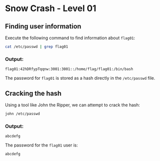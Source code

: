 # Snow Crash - Level 01

## Finding user information

Execute the following command to find information about `flag01`:

```bash
cat /etc/passwd | grep flag01
```

### Output:

```
flag01:42hDRfypTqqnw:3001:3001::/home/flag/flag01:/bin/bash
```

The password for `flag01` is stored as a hash directly in the `/etc/passwd` file.

## Cracking the hash

Using a tool like John the Ripper, we can attempt to crack the hash:

```bash
john /etc/passwd
```

### Output:

```
abcdefg
```

The password for the `flag01` user is:

```
abcdefg
```

